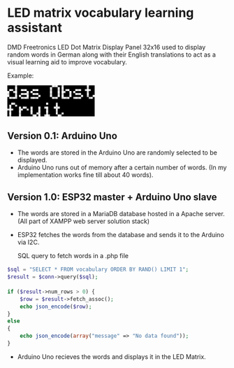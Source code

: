 # LED matrix vocabulary learning assistant
DMD Freetronics LED Dot Matrix Display Panel 32x16 used to display random words in German along with their English translations to act as a visual learning aid to improve vocabulary.

Example:

<img src="sample_pxlart.png" alt="drawing" width="200"/>

## Version 0.1: Arduino Uno
- The words are stored in the Arduino Uno are randomly selected to be displayed.
- Arduino Uno runs out of memory after a certain number of words. (In my implementation works fine till about 40 words).

## Version 1.0: ESP32 master + Arduino Uno slave
- The words are stored in a MariaDB database hosted in a Apache server. (All part of XAMPP web server solution stack)
- ESP32 fetches the words from the database and sends it to the Arduino via I2C.

	SQL query to fetch words in a .php file
```php
$sql = "SELECT * FROM vocabulary ORDER BY RAND() LIMIT 1";
$result = $conn->query($sql);

if ($result->num_rows > 0) {
    $row = $result->fetch_assoc();
    echo json_encode($row);
} 
else 
{
    echo json_encode(array("message" => "No data found"));
}
```
- Arduino Uno recieves the words and displays it in the LED Matrix.
